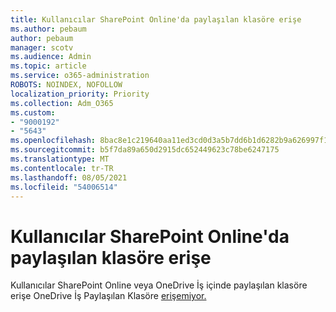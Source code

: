 ```yaml
---
title: Kullanıcılar SharePoint Online'da paylaşılan klasöre erişe
ms.author: pebaum
author: pebaum
manager: scotv
ms.audience: Admin
ms.topic: article
ms.service: o365-administration
ROBOTS: NOINDEX, NOFOLLOW
localization_priority: Priority
ms.collection: Adm_O365
ms.custom:
- "9000192"
- "5643"
ms.openlocfilehash: 8bac8e1c219640aa11ed3cd0d3a5b7dd6b1d6282b9a626997f18431b037d2cdb
ms.sourcegitcommit: b5f7da89a650d2915dc652449623c78be6247175
ms.translationtype: MT
ms.contentlocale: tr-TR
ms.lasthandoff: 08/05/2021
ms.locfileid: "54006514"
---
```

# <a name="users-cant-access-a-shared-folder-in-sharepoint-online"></a>Kullanıcılar SharePoint Online'da paylaşılan klasöre erişe

Kullanıcılar SharePoint Online veya OneDrive İş içinde paylaşılan klasöre erişe OneDrive İş Paylaşılan Klasöre [erişemiyor.](https://docs.microsoft.com/sharepoint/troubleshoot/sharing-and-permissions/cannot-access-shared-folder)
